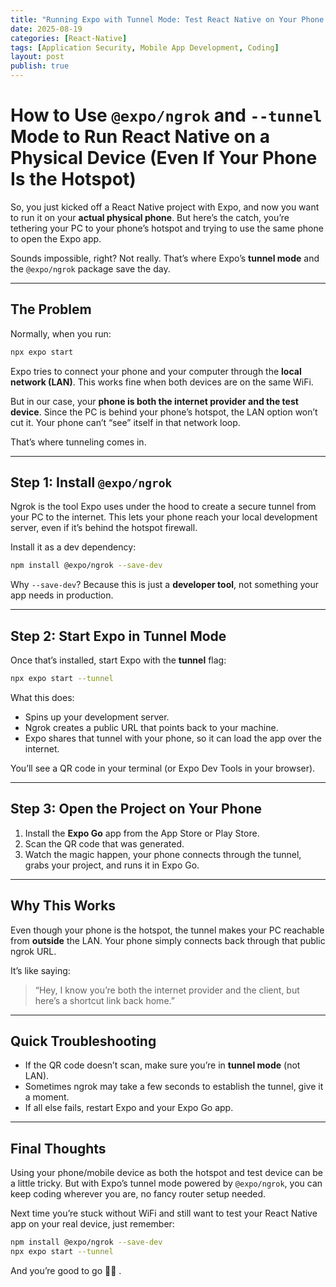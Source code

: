 ```yaml
---
title: "Running Expo with Tunnel Mode: Test React Native on Your Phone (Even When It’s the Hotspot)"
date: 2025-08-19
categories: [React-Native]
tags: [Application Security, Mobile App Development, Coding]
layout: post
publish: true
---
```


# How to Use `@expo/ngrok` and `--tunnel` Mode to Run React Native on a Physical Device (Even If Your Phone Is the Hotspot)

So, you just kicked off a React Native project with Expo, and now you want to run it on your **actual physical phone**. But here’s the catch, you’re tethering your PC to your phone’s hotspot and trying to use the same phone to open the Expo app.

Sounds impossible, right?
Not really. That’s where Expo’s **tunnel mode** and the `@expo/ngrok` package save the day.

---

## The Problem

Normally, when you run:

```bash
npx expo start
```

Expo tries to connect your phone and your computer through the **local network (LAN)**. This works fine when both devices are on the same WiFi.

But in our case, your **phone is both the internet provider and the test device**. Since the PC is behind your phone’s hotspot, the LAN option won’t cut it. Your phone can’t “see” itself in that network loop.

That’s where tunneling comes in.

---

## Step 1: Install `@expo/ngrok`

Ngrok is the tool Expo uses under the hood to create a secure tunnel from your PC to the internet. This lets your phone reach your local development server, even if it’s behind the hotspot firewall.

Install it as a dev dependency:

```bash
npm install @expo/ngrok --save-dev
```

Why `--save-dev`? Because this is just a **developer tool**, not something your app needs in production.

---

## Step 2: Start Expo in Tunnel Mode

Once that’s installed, start Expo with the **tunnel** flag:

```bash
npx expo start --tunnel
```

What this does:

* Spins up your development server.
* Ngrok creates a public URL that points back to your machine.
* Expo shares that tunnel with your phone, so it can load the app over the internet.

You’ll see a QR code in your terminal (or Expo Dev Tools in your browser).

---

## Step 3: Open the Project on Your Phone

1. Install the **Expo Go** app from the App Store or Play Store.
2. Scan the QR code that was generated.
3. Watch the magic happen, your phone connects through the tunnel, grabs your project, and runs it in Expo Go.

---

## Why This Works

Even though your phone is the hotspot, the tunnel makes your PC reachable from **outside** the LAN. Your phone simply connects back through that public ngrok URL.

It’s like saying:

> “Hey, I know you’re both the internet provider and the client, but here’s a shortcut link back home.”

---

## Quick Troubleshooting

* If the QR code doesn’t scan, make sure you’re in **tunnel mode** (not LAN).
* Sometimes ngrok may take a few seconds to establish the tunnel, give it a moment.
* If all else fails, restart Expo and your Expo Go app.

---

## Final Thoughts

Using your phone/mobile device as both the hotspot and test device can be a little tricky. But with Expo’s tunnel mode powered by `@expo/ngrok`, you can keep coding wherever you are, no fancy router setup needed.

Next time you’re stuck without WiFi and still want to test your React Native app on your real device, just remember:

```bash
npm install @expo/ngrok --save-dev
npx expo start --tunnel
```

And you’re good to go ✌🏼 .
